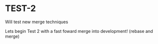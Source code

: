 # TEST-2
Will test new merge techniques

Lets begin Test 2 with a fast foward merge into development! (rebase and merge)
